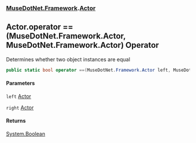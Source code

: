 ### [MuseDotNet.Framework](./MuseDotNet-Framework.md 'MuseDotNet.Framework').[Actor](./Actor.md 'MuseDotNet.Framework.Actor')
## Actor.operator ==(MuseDotNet.Framework.Actor, MuseDotNet.Framework.Actor) Operator
Determines whether two object instances are equal  
```csharp
public static bool operator ==(MuseDotNet.Framework.Actor left, MuseDotNet.Framework.Actor right);
```
#### Parameters
<a name='MuseDotNet-Framework-Actor-op_Equality(MuseDotNet-Framework-Actor_MuseDotNet-Framework-Actor)-left'></a>
`left` [Actor](./Actor.md 'MuseDotNet.Framework.Actor')  
  
<a name='MuseDotNet-Framework-Actor-op_Equality(MuseDotNet-Framework-Actor_MuseDotNet-Framework-Actor)-right'></a>
`right` [Actor](./Actor.md 'MuseDotNet.Framework.Actor')  
  
#### Returns
[System.Boolean](https://docs.microsoft.com/en-us/dotnet/api/System.Boolean 'System.Boolean')  
